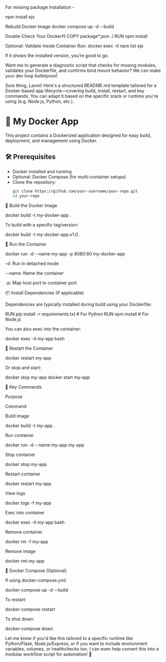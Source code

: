 For missing package installation -

npm install ejs

Rebuild Docker Image
docker compose up -d --build

Double-Check Your Dockerfil
COPY package*.json ./
RUN npm install

Optional: Validate Inside Container
Run:
docker exec -it <container-name> npm list ejs


If it shows the installed version, you’re good to go.

Want me to generate a diagnostic script that checks for missing modules, validates your Dockerfile, and confirms bind mount behavior? We can make your dev loop bulletproof.

Sure thing, Laxmi! Here's a structured README.md template tailored for a Docker-based app lifecycle—covering build, install, restart, and key commands. You can adapt it based on the specific stack or runtime you're using (e.g. Node.js, Python, etc.).

# 🚀 My Docker App

This project contains a Dockerized application designed for easy build, deployment, and management using Docker.

## 🛠 Prerequisites

- Docker installed and running
- Optional: Docker Compose (for multi-container setups)
- Clone the repository:
  ```bash
  git clone https://github.com/your-username/your-repo.git
  cd your-repo

🔨 Build the Docker Image

docker build -t my-docker-app .

To build with a specific tag/version:

docker build -t my-docker-app:v1.0 .

🚀 Run the Container

docker run -d --name my-app -p 8080:80 my-docker-app

-d: Run in detached mode

--name: Name the container

-p: Map host port to container port

📦 Install Dependencies (If applicable)

Dependencies are typically installed during build using your Dockerfile:

RUN pip install -r requirements.txt         # For Python
RUN npm install                             # For Node.js

You can also exec into the container:

docker exec -it my-app bash

🔄 Restart the Container

docker restart my-app

Or stop and start:

docker stop my-app
docker start my-app

🔑 Key Commands

Purpose

Command

Build image

docker build -t my-app .

Run container

docker run -d --name my-app my-app

Stop container

docker stop my-app

Restart container

docker restart my-app

View logs

docker logs -f my-app

Exec into container

docker exec -it my-app bash

Remove container

docker rm -f my-app

Remove image

docker rmi my-app

📂 Docker Compose (Optional)

If using docker-compose.yml:

docker-compose up -d --build

To restart:

docker-compose restart

To shut down:

docker-compose down

Let me know if you'd like this tailored to a specific runtime like Python/Flask, Node.js/Express, or if you want to include environment variables, volumes, or healthchecks too. I can even help convert this into a modular workflow script for automation! 🧩